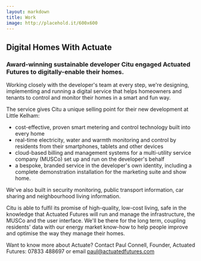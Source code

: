 ```yaml
---
layout: markdown
title: Work
image: http://placehold.it/600x600
---
```


## Digital Homes With Actuate

### Award-winning sustainable developer Citu engaged Actuated Futures to digitally-enable their homes.

Working closely with the developer's team at every step, we're designing, implementing and running a digital service that helps homeowners and tenants to control and monitor their homes in a smart and fun way.

The service gives Citu a unique selling point for their new development at Little Kelham:

- cost-effective, proven smart metering and control technology built into every home
- real-time electricity, water and warmth monitoring and control by residents from their smartphones, tablets and other devices
- cloud-based billing and management systems for a multi-utility service company (MUSCo) set up and run on the developer's behalf
- a bespoke, branded service in the developer's own identity, including a complete demonstration installation for the marketing suite and show home.

We've also built in security monitoring, public transport information, car sharing and neighbourhood living information.

Citu is able to fulfil its promise of high-quality, low-cost living, safe in the knowledge that Actuated Futures will run and manage the infrastructure, the MUSCo and the user interface. We'll be there for the long term, coupling residents' data with our energy market know-how to help people improve and optimise the way they manage their homes.

Want to know more about Actuate? Contact Paul Connell, Founder, Actuated Futures: 07833 488697 or email paul@actuatedfutures.com